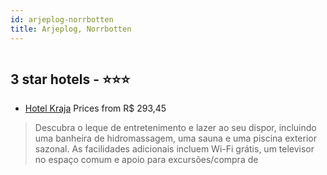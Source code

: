 ```yaml
---
id: arjeplog-norrbotten
title: Arjeplog, Norrbotten
---
```


<center><img src="https://i.travelapi.com/hotels/17000000/16240000/16236800/16236719/300613b1_z.jpg" alt="" /></center>


##  3 star hotels - ⭐️⭐️⭐️

-    [Hotel Kraja](https://www.hurb.com/br/aud/https://www.hurb.com/br/hotels/arjeplog/hotel-kraja-HT-SW4P?cmp=18055) Prices from R$ 293,45
   > Descubra o leque de entretenimento e lazer ao seu dispor, incluindo uma banheira de hidromassagem, uma sauna e uma piscina exterior sazonal. As facilidades adicionais incluem Wi-Fi grátis, um televisor no espaço comum e apoio para excursões/compra de
